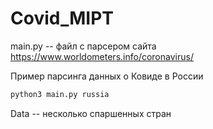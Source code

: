 # Covid_MIPT

main.py -- файл с парсером сайта https://www.worldometers.info/coronavirus/

Пример парсинга данных о Ковиде в России
```python
python3 main.py russia
```

Data -- несколько спаршенных стран
